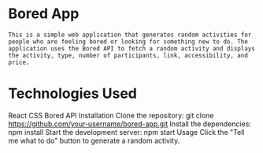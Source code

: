 # Bored App

    This is a simple web application that generates random activities for people who are feeling bored or looking for something new to do. The application uses the Bored API to fetch a random activity and displays the activity, type, number of participants, link, accessibility, and price.

# Technologies Used

React
CSS
Bored API
Installation
Clone the repository: git clone https://github.com/your-username/bored-app.git
Install the dependencies: npm install
Start the development server: npm start
Usage
Click the "Tell me what to do" button to generate a random activity.
